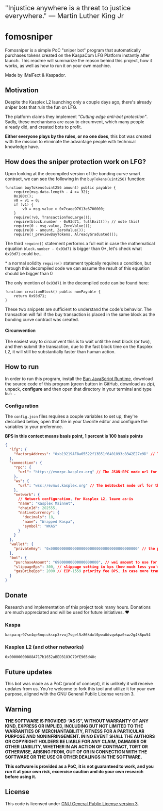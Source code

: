 <p style="font-size:22px">"Injustice anywhere is a threat to justice everywhere." — Martin Luther King Jr</p>

# fomosniper

Fomosniper is a simple PoC "sniper bot" program that automatically purchases tokens created on the KaspaCom LFG Platform instantly after launch. This readme will summarize the reason behind this project, how it works, as well as how to run it on your own machine.

Made by iMalFect & Kaspador.

## Motivation

Despite the Kasplex L2 launching only a couple days ago, there's already sniper bots that ruin the fun on LFG.

The platform claims they implement _"Cutting edge anti-bot protection"_. Sadly, these mechanisms are easy to circumvent, which many people already did, and created bots to profit.

**Either everyone plays by the rules, or no one does**, this bot was created with the mission to eliminate the advantage people with technical knowledge have.

## How does the sniper protection work on LFG?

Upon looking at the decompiled version of the bonding curve smart contract, we can see the following in the `buyTokens(uint256)` function:

```sol
function buyTokens(uint256 amount) public payable {
    require(msg.data.length - 4 >= 32);
    0x180c();
    v0 = v1 = 0;
    if (v1) {
        v0 = msg.value > 0x7caee97613e6700000;
    }
    require(!v0, TransactionTooLarge());
    require(block.number - 0x93d71, fullExit()); // note this!
    require(0 - msg.value, ZeroValue());
    require(0 - amount, ZeroValue());
    require(!_previewBuyTokens, AlreadyGraduated());
```

The third `require()` statement performs a full exit in case the mathematical equation `block.number - 0x93d71` is bigger than 0\*, let's check what `0x93d71` could be...

\* a normal solidity `require()` statement typically requires a condition, but through this decompiled code we can assume the result of this equation should be bigger than 0

The only mention of `0x93d71` in the decompiled code can be found here:

```sol
function creationBlock() public nonPayable {
    return 0x93d71;
}
```

These two snippets are sufficient to understand the code's behavior. The transaction will fail if the buy transaction is placed in the same block as the bonding curve contract was created.

#### Circumvention

The easiest way to circumvent this is to wait until the next block (or two), and then submit the transaction, due to the fast block time on the Kasplex L2, it will still be substantially faster than human action.

## How to run

In order to run this program, install the [Bun JavaScript Runtime](https://bun.sh), download the source code of this program (green button in GitHub, download as zip), unpack, **configure** and then open that directory in your terminal and type `bun .`

### Configuration

The `config.json` files requires a couple variables to set up, they're described below, open that file in your favorite editor and configure the variables to your preference.

**BPS in this context means basis point, 1 percent is 100 basis points**

```json
{
  "lfg": {
    "factoryAddress": "0xb19219AF8a65522f13B51f6401093c8342E27e9D" // The factory address for LFG, for mainnet leave as-is
  },
  "connection": {
    "rpc": {
      "url": "https://evmrpc.kasplex.org" // The JSON-RPC node url for the Kasplex L2, for mainnet leave as-is
    },
    "ws": {
      "url": "wss://evmws.kasplex.org" // The WebSocket node url for the Kasplex L2, for mainnet leave as-is
    },
    "network": {
      // Network configuration, for Kasplex L2, leave as-is
      "name": "Kasplex Mainnet",
      "chainId": 202555,
      "nativeCurrency": {
        "decimals": 18,
        "name": "Wrapped Kaspa",
        "symbol": "WKAS"
      }
    }
  },
  "wallet": {
    "privateKey": "0x0000000000000000000000000000000000000000" // the private key of the wallet to be used with the sniper bot, ensure it begins with 0x
  },
  "bot": {
    "purchaseAmount": "69000000000000000000", // wei amount to use for purchasing each token, 1 kasplex L2 kaspa is equal to 10^18 wei
    "slippageBps": 300, // slippage setting in bps (how much less you're willing to receive in case your transaction gets frontrun, 3-10% is a safe setting considering many snipers running)
    "gasBribeBps": 2000 // EIP-1559 priority fee BPS, in case more transactions get included in the same block as yours, the one with the higher fee will get "executed" first, set to 20% as default (bps taken from base gas fee)
  }
}
```

## Donate

Research and implementation of this project took many hours. Donations are much appreciated and will be used for future initiatives. ❤️

### Kaspa

```
kaspa:qr97sn4qe5nqcukscp3rvuj7sgel5z86kdxl0pwa0dvqwkpa0swz2g4k8pw54
```

### Kasplex L2 (and other networks)

```
0x00000000888A717b1652aBED3183C79fE965d48c
```

## Future updates

This bot was made as a PoC (proof of concept), it is unlikely it will receive updates from us. You're welcome to fork this tool and utilize it for your own purpose, aligned with the GNU General Public License version 3.

## Warning

**THE SOFTWARE IS PROVIDED “AS IS”, WITHOUT WARRANTY OF ANY KIND, EXPRESS OR IMPLIED, INCLUDING BUT NOT LIMITED TO THE WARRANTIES OF MERCHANTABILITY, FITNESS FOR A PARTICULAR PURPOSE AND NONINFRINGEMENT. IN NO EVENT SHALL THE AUTHORS OR COPYRIGHT HOLDERS BE LIABLE FOR ANY CLAIM, DAMAGES OR OTHER LIABILITY, WHETHER IN AN ACTION OF CONTRACT, TORT OR OTHERWISE, ARISING FROM, OUT OF OR IN CONNECTION WITH THE SOFTWARE OR THE USE OR OTHER DEALINGS IN THE SOFTWARE.**

**This software is provided as a PoC, it is not guaranteed to work, and you run it at your own risk, excercise caution and do your own research before using it.**

## License

This code is licensed under [GNU General Public License version 3](https://opensource.org/license/gpl-3-0).
